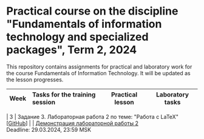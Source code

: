 # Practical course on the discipline "Fundamentals of information technology and specialized packages", Term 2, 2024

This repository contains assignments for practical and laboratory work for the course Fundamentals of Information Technology. It will be updated as the lesson progresses.

| Week | Tasks for the training session | Practical lesson | Laboratory tasks |
|:------:|:----------|:----------:|:----------:|

| 3 | Задание 3. Лабораторная работа 2 по теме: "Работа с LaTeX" [[GitHub](./)]  |  | [Демонстрация лабораторной работы 2](./123/Лаб1) <br> Deadline: 29.03.2024, 23:59 MSK 

